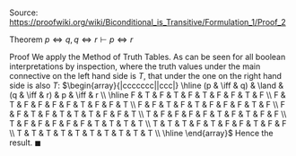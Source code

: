 # 

Source: https://proofwiki.org/wiki/Biconditional_is_Transitive/Formulation_1/Proof_2

Theorem
$p \iff q, q \iff r \vdash p \iff r$


Proof
We apply the Method of Truth Tables.
As can be seen for all boolean interpretations by inspection, where the truth values under the main connective on the left hand side is $T$, that under the one on the right hand side is also $T$:
$\begin{array}{|ccccccc||ccc|} \hline
(p & \iff & q) & \land & (q & \iff & r) & p & \iff & r \\
\hline
F & T & F & T & F & T & F & F & T & F \\
F & T & F & F & F & F & T & F & F & T \\
F & F & T & F & T & F & F & F & T & F \\
F & F & T & F & T & T & T & F & F & T \\
T & F & F & F & F & T & F & T & F & F \\
T & F & F & F & F & F & T & T & T & T \\
T & T & T & F & T & F & F & T & F & F \\
T & T & T & T & T & T & T & T & T & T \\
\hline
\end{array}$
Hence the result.
$\blacksquare$





